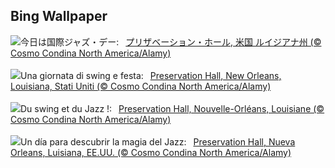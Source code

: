 ## Bing Wallpaper
![](https://www.bing.com/th?id=OHR.ExteriorPreservationHall_JA-JP1094294616_UHD.jpg&w=1000)今日は国際ジャズ・デー:&nbsp;&ensp;[プリザベーション・ホール, 米国 ルイジアナ州 (© Cosmo Condina North America/Alamy)](https://www.bing.com/th?id=OHR.ExteriorPreservationHall_JA-JP1094294616_UHD.jpg)
<br><br/>
![](https://www.bing.com/th?id=OHR.ExteriorPreservationHall_IT-IT1147958461_UHD.jpg&w=1000)Una giornata di swing e festa:&nbsp;&ensp;[Preservation Hall, New Orleans, Louisiana, Stati Uniti (© Cosmo Condina North America/Alamy)](https://www.bing.com/th?id=OHR.ExteriorPreservationHall_IT-IT1147958461_UHD.jpg)
<br><br/>
![](https://www.bing.com/th?id=OHR.ExteriorPreservationHall_FR-FR8893416037_UHD.jpg&w=1000)Du swing et du Jazz !:&nbsp;&ensp;[Preservation Hall, Nouvelle-Orléans, Louisiane (© Cosmo Condina North America/Alamy)](https://www.bing.com/th?id=OHR.ExteriorPreservationHall_FR-FR8893416037_UHD.jpg)
<br><br/>
![](https://www.bing.com/th?id=OHR.ExteriorPreservationHall_ES-ES8232748030_UHD.jpg&w=1000)Un día para descubrir la magia del Jazz:&nbsp;&ensp;[Preservation Hall, Nueva Orleans, Luisiana, EE.UU. (© Cosmo Condina North America/Alamy)](https://www.bing.com/th?id=OHR.ExteriorPreservationHall_ES-ES8232748030_UHD.jpg)
<br><br/>
